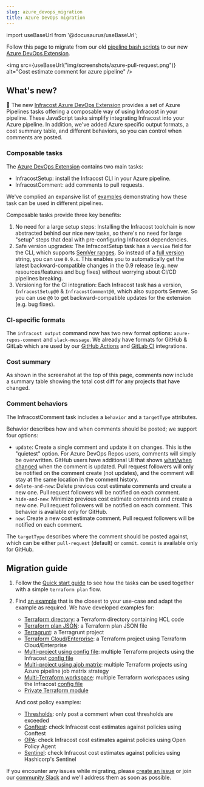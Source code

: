 ```yaml
---
slug: azure_devops_migration
title: Azure DevOps migration
---
```


import useBaseUrl from '@docusaurus/useBaseUrl';

Follow this page to migrate from our old [pipeline bash scripts](https://github.com/infracost/infracost-azure-devops/blob/0c662db3982f53666e89e69a406c572f48dc5c33/README.md) to our new [Azure DevOps Extension](https://marketplace.visualstudio.com/items?itemName=Infracost.infracost-tasks).

<img src={useBaseUrl("img/screenshots/azure-pull-request.png")} alt="Cost estimate comment for azure pipeline" />

## What's new?

🚀 The new [Infracost Azure DevOps Extension](https://marketplace.visualstudio.com/items?itemName=Infracost.infracost-tasks) provides a set of Azure Pipelines tasks offering a composable way of using Infracost in your pipeline. These JavaScript tasks simplify integrating Infracost into your Azure pipeline. In addition, we've added Azure specific output formats, a cost summary table, and different behaviors, so you can control when comments are posted.

### Composable tasks

The [Azure DevOps Extension](https://marketplace.visualstudio.com/items?itemName=Infracost.infracost-tasks) contains two main tasks:

- InfracostSetup: install the Infracost CLI in your Azure pipeline.
- InfracostComment: add comments to pull requests.

We've complied an expansive list of [examples](https://github.com/infracost/infracost-azure-devops#examples) demonstrating how these task can be used in different pipelines.

Composable tasks provide three key benefits:

1. No need for a large setup steps: Installing the Infracost toolchain is now abstracted behind our nice new tasks, so there's no need for large "setup" steps that deal with pre-configuring Infracost dependencies.
2. Safe version upgrades: The InfracostSetup task has a `version` field for the CLI, which supports [SemVer ranges](https://www.npmjs.com/package/semver#ranges). So instead of a [full version](https://github.com/infracost/infracost/releases) string, you can use `0.9.x`. This enables you to automatically get the latest backward-compatible changes in the 0.9 release (e.g. new resources/features and bug fixes) without worrying about CI/CD pipelines breaking.
3. Versioning for the CI integration: Each Infracost task has a version, `InfracostSetup@0` & `InfracostComment@0`, which also supports Semver. So you can use `@0` to get backward-compatible updates for the extension (e.g. bug fixes).

### CI-specific formats

The `infracost output` command now has two new format options: `azure-repos-comment` and `slack-message`. We already have formats for GitHub & GitLab which are used by our [GitHub Actions](https://github.com/infracost/actions) and [GitLab CI](https://gitlab.com/infracost/infracost-gitlab-ci/) integrations.

### Cost summary

As shown in the screenshot at the top of this page, comments now include a summary table showing the total cost diff for any projects that have changed.

### Comment behaviors

The InfracostComment task includes a `behavior` and a `targetType` attributes.

Behavior describes how and when comments should be posted; we support four options:
- `update`: Create a single comment and update it on changes. This is the "quietest" option. For Azure DevOps Repos users, comments will simply be overwritten. GitHub users have additional UI that shows [what/when changed](https://docs.github.com/en/communities/moderating-comments-and-conversations/tracking-changes-in-a-comment) when the comment is updated. Pull request followers will only be notified on the comment create (not updates), and the comment will stay at the same location in the comment history.
- `delete-and-new`: Delete previous cost estimate comments and create a new one. Pull request followers will be notified on each comment.
- `hide-and-new`: Minimize previous cost estimate comments and create a new one. Pull request followers will be notified on each comment. This behavior is available only for GitHub.
- `new`: Create a new cost estimate comment. Pull request followers will be notified on each comment.

The `targetType` describes where the comment should be posted against, which can be either `pull-request` (default) or `commit`. `commit` is available only for GitHub.

## Migration guide

1. Follow the [Quick start guide](https://github.com/infracost/infracost-azure-devops/#quick-start) to see how the tasks can be used together with a simple `terraform plan` flow.
2. Find [an example](https://github.com/infracost/infracost-azure-devops/#examples) that is the closest to your use-case and adapt the example as required. We have developed examples for:

   - [Terraform directory](https://github.com/infracost/infracost-azure-devops/examples/terraform-directory): a Terraform directory containing HCL code
   - [Terraform plan JSON](https://github.com/infracost/infracost-azure-devops/examples/terraform-plan-json): a Terraform plan JSON file
   - [Terragrunt](https://github.com/infracost/infracost-azure-devops/examples/terragrunt): a Terragrunt project
   - [Terraform Cloud/Enterprise](https://github.com/infracost/infracost-azure-devops/examples/terraform-cloud-enterprise): a Terraform project using Terraform Cloud/Enterprise
   - [Multi-project using config file](https://github.com/infracost/infracost-azure-devops/examples/multi-project/README.md#using-an-infracost-config-file): multiple Terraform projects using the Infracost [config file](https://www.infracost.io/docs/multi_project/config_file)
   - [Multi-project using ajob matrix](https://github.com/infracost/infracost-azure-devops/examples/multi-project/README.md#using-azure-devops-pipeline-matrix-strategy): multiple Terraform projects using Azure pipeline job matrix strategy
   - [Multi-Terraform workspace](https://github.com/infracost/infracost-azure-devops/examples/multi-terraform-workspace): multiple Terraform workspaces using the Infracost [config file](https://www.infracost.io/docs/multi_project/config_file)
   - [Private Terraform module](https://github.com/infracost/infracost-azure-devops/examples/private-terraform-module)

   And cost policy examples:

   - [Thresholds](https://github.com/infracost/infracost-azure-devops/examples/thresholds): only post a comment when cost thresholds are exceeded
   - [Conftest](https://github.com/infracost/infracost-azure-devops/examples/conftest): check Infracost cost estimates against policies using Conftest
   - [OPA](https://github.com/infracost/infracost-azure-devops/examples/opa): check Infracost cost estimates against policies using Open Policy Agent
   - [Sentinel](https://github.com/infracost/infracost-azure-devops/examples/sentinel): check Infracost cost estimates against policies using Hashicorp's Sentinel

If you encounter any issues while migrating, please [create an issue](https://github.com/infracost/infracost-azure-devops/issues/new) or join our [community Slack](https://www.infracost.io/community-chat) and we'll address them as soon as possible.
